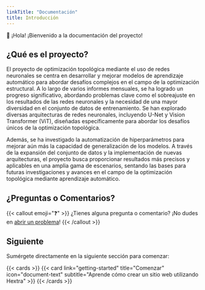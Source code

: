 ```yaml
---
linkTitle: "Documentación"
title: Introducción
---
```


👋 ¡Hola! ¡Bienvenido a la documentación del proyecto!

<!--more-->

## ¿Qué es el proyecto?

El proyecto de optimización topológica mediante el uso de redes neuronales se centra en desarrollar y mejorar modelos de aprendizaje automático para abordar desafíos complejos en el campo de la optimización estructural. A lo largo de varios informes mensuales, se ha logrado un progreso significativo, abordando problemas clave como el sobreajuste en los resultados de las redes neuronales y la necesidad de una mayor diversidad en el conjunto de datos de entrenamiento. Se han explorado diversas arquitecturas de redes neuronales, incluyendo U-Net y Vision Transformer (ViT), diseñadas específicamente para abordar los desafíos únicos de la optimización topológica.

Además, se ha investigado la automatización de hiperparámetros para mejorar aún más la capacidad de generalización de los modelos. A través de la expansión del conjunto de datos y la implementación de nuevas arquitecturas, el proyecto busca proporcionar resultados más precisos y aplicables en una amplia gama de escenarios, sentando las bases para futuras investigaciones y avances en el campo de la optimización topológica mediante aprendizaje automático.

## ¿Preguntas o Comentarios?

{{< callout emoji="❓" >}}
  ¿Tienes alguna pregunta o comentario? ¡No dudes en [abrir un problema](https://github.com/kssgarcia/DeepLearningOpt/issues)!
{{< /callout >}}

## Siguiente

Sumérgete directamente en la siguiente sección para comenzar:

{{< cards >}}
  {{< card link="getting-started" title="Comenzar" icon="document-text" subtitle="Aprende cómo crear un sitio web utilizando Hextra" >}}
{{< /cards >}}

[hugo]: https://gohugo.io/
[flex-search]: https://github.com/nextapps-de/flexsearch
[tailwind-css]: https://tailwindcss.com/
